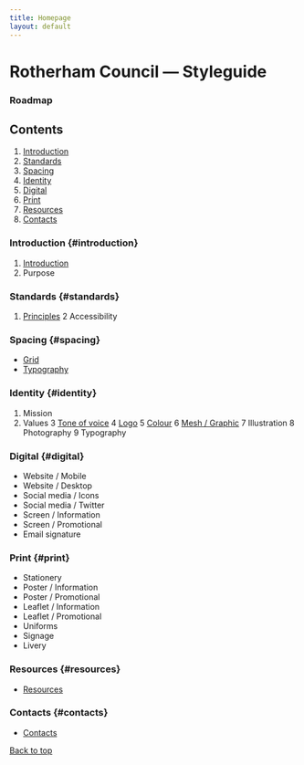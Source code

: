 ```yaml
---
title: Homepage
layout: default
---
```


# Rotherham Council — Styleguide
### Roadmap

## Contents
1. [Introduction](#introduction)
2. [Standards](#standards)
3. [Spacing](#spacing)
4. [Identity](#identity)
5. [Digital](#digital)
6. [Print](#print)
7. [Resources](#resources)
8. [Contacts](#contacts)

### Introduction {#introduction}
1. [Introduction](/styleguide/introduction)
2. Purpose

### Standards {#standards}
1. [Principles](/styleguide/principles)
2 Accessibility

### Spacing {#spacing}
- [Grid](/styleguide/grid)
- [Typography](/styleguide/typography)

### Identity {#identity}
1. Mission
2. Values
3 [Tone of voice](/styleguide/tone-of-voice)
4 [Logo](/styleguide/logo)
5 [Colour](/styleguide/colour)
6 [Mesh / Graphic](/styleguide/mesh)
7 Illustration
8 Photography
9 Typography

### Digital {#digital}
- Website / Mobile
- Website / Desktop
- Social media / Icons
- Social media / Twitter
- Screen / Information
- Screen / Promotional
- Email signature

### Print {#print}
- Stationery
- Poster / Information
- Poster / Promotional
- Leaflet / Information
- Leaflet / Promotional
- Uniforms
- Signage
- Livery

### Resources {#resources}
- [Resources](/styleguide/resources)

### Contacts {#contacts}
- [Contacts](/styleguide/contacts)

<a href="#top">Back to top</a>
